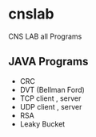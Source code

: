 # cnslab
CNS LAB all Programs 

## JAVA Programs

- CRC
- DVT (Bellman Ford)
- TCP client , server
- UDP client , server
- RSA
- Leaky Bucket
